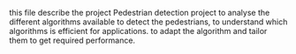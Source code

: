 this file describe the project
Pedestrian detection project to analyse the different algorithms available to detect the pedestrians, to understand which algorithms is efficient for applications.
to adapt the algorithm and tailor them to get required performance.
